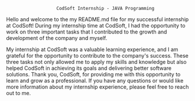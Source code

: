                        CodSoft Internship - JAVA Programming

Hello and welcome to the my README.md file for my successful internship at CodSoft! During my internship time at CodSoft, I had the opportunity to work on three important tasks that I contributed to the growth and development of the company and myself.

My internship at CodSoft was a valuable learning experience, and I am grateful for the opportunity to contribute to the company's success. These three tasks not only allowed me to apply my skills and knowledge but also helped CodSoft in achieving its goals and delivering better software solutions.
Thank you, CodSoft, for providing me with this opportunity to learn and grow as a professional.
If you have any questions or would like more information about my internship experience, please feel free to reach out to me.
